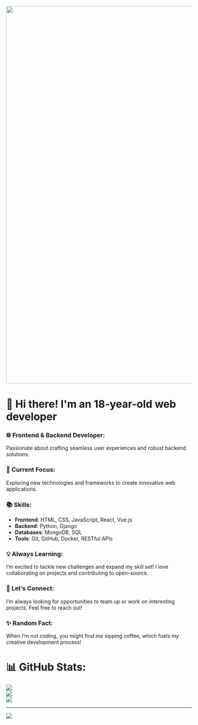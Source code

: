 <img src="https://64.media.tumblr.com/a401eaca1220428dc37379cbd7312e16/tumblr_nv44lndz1l1u6xnmoo1_1280.gif" style="width: 1020px;">

# 👋 Hi there! I'm an 18-year-old web developer
### 🌐 Frontend & Backend Developer: 
Passionate about crafting seamless user experiences and robust backend solutions.

### 🚀 Current Focus: 

Exploring new technologies and frameworks to create innovative web applications.

### 📚 Skills:

- **Frontend**: HTML, CSS, JavaScript, React, Vue.js
- **Backend**: Python, Django
- **Databases**: MongoDB, SQL
- **Tools**: Git, GitHub, Docker, RESTful APIs
### 💡 Always Learning: 
I’m excited to tackle new challenges and expand my skill set! I love collaborating on projects and contributing to open-source.

### 🤝 Let’s Connect: 
I’m always looking for opportunities to team up or work on interesting projects. Feel free to reach out!

### ✨ Random Fact: 
When I’m not coding, you might find me sipping coffee, which fuels my creative development process!

# 📊 GitHub Stats:
![](https://github-readme-stats.vercel.app/api?username=zer06iix&theme=react&hide_border=true&include_all_commits=false&count_private=false)<br/>
![](https://github-readme-streak-stats.herokuapp.com/?user=zer06iix&theme=react&hide_border=true)<br/>
![](https://github-readme-stats.vercel.app/api/top-langs/?username=zer06iix&theme=react&hide_border=true&include_all_commits=false&count_private=false&layout=compact)

---
[![](https://visitcount.itsvg.in/api?id=zer06iix&label=Profile%20Views&color=6&icon=3&pretty=true)](https://visitcount.itsvg.in)
